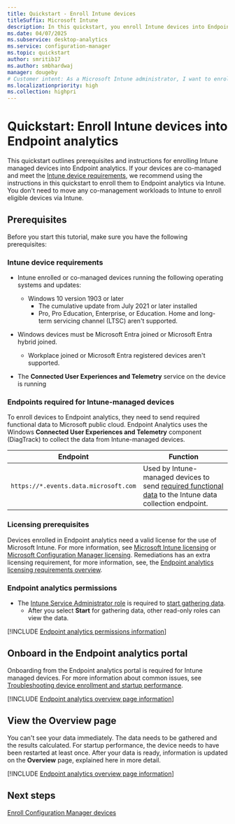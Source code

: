 ```yaml
---
title: Quickstart - Enroll Intune devices
titleSuffix: Microsoft Intune
description: In this quickstart, you enroll Intune devices into Endpoint analytics.
ms.date: 04/07/2025
ms.subservice: desktop-analytics
ms.service: configuration-manager
ms.topic: quickstart
author: smritib17
ms.author: smbhardwaj
manager: dougeby
# Customer intent: As a Microsoft Intune administrator, I want to enroll Intune devices into Endpoint analytics so that I can gain insights into the user experience.
ms.localizationpriority: high
ms.collection: highpri
---
```


# Quickstart: Enroll Intune devices into Endpoint analytics

This quickstart outlines prerequisites and instructions for enrolling Intune managed devices into Endpoint analytics. If your devices are co-managed and meet the [Intune device requirements](#bkmk_prereq), we recommend using the instructions in this quickstart to enroll them to Endpoint analytics via Intune. You don't need to move any co-management workloads to Intune to enroll eligible devices via Intune.

## <a name="bkmk_prereq"></a> Prerequisites

Before you start this tutorial, make sure you have the following prerequisites:  

### Intune device requirements

- Intune enrolled or co-managed devices running the following operating systems and updates:
  - Windows 10 version 1903 or later
    - The cumulative update from July 2021 or later installed
    - Pro, Pro Education, Enterprise, or Education. Home and long-term servicing channel (LTSC) aren't supported.

- Windows devices must be Microsoft Entra joined or Microsoft Entra hybrid joined.
  - Workplace joined or Microsoft Entra registered devices aren't supported.
- The **Connected User Experiences and Telemetry** service on the device is running

### <a name="bkmk_endpoints"></a> Endpoints required for Intune-managed devices

To enroll devices to Endpoint analytics, they need to send required functional data to Microsoft public cloud. Endpoint Analytics uses the Windows **Connected User Experiences and Telemetry** component (DiagTrack) to collect the data from Intune-managed devices.

| Endpoint  | Function  |
|-----------|-----------|
| `https://*.events.data.microsoft.com` | Used by Intune-managed devices to send [required functional data](data-collection.md#data-collection) to the Intune data collection endpoint. |

### Licensing prerequisites

Devices enrolled in Endpoint analytics need a valid license for the use of Microsoft Intune. For more information, see [Microsoft Intune licensing](../intune-service/fundamentals/licenses.md) or [Microsoft Configuration Manager licensing](../configmgr/core/understand/learn-more-editions.md). Remediations has an extra licensing requirement, for more information, see, the [Endpoint analytics licensing requirements overview](overview.md#licensing-prerequisites).

### Endpoint analytics permissions

- The [Intune Service Administrator role](../intune-service/fundamentals/role-based-access-control.md) is required to [start gathering data](#bkmk_onboard).
  - After you select **Start** for gathering data, other read-only roles can view the data.

[!INCLUDE [Endpoint analytics permissions information](includes/endpoint-analytics-rbac.md)]

## <a name="bkmk_onboard"></a> Onboard in the Endpoint analytics portal
Onboarding from  the Endpoint analytics portal is required for Intune managed devices. For more information about common issues, see [Troubleshooting device enrollment and startup performance](troubleshoot.md#bkmk_enrollment_tshooter).

[!INCLUDE [Endpoint analytics overview page information](includes/onboard.md)]

## <a name="bkmk_view"></a> View the Overview page

You can't see your data immediately. The data needs to be gathered and the results calculated. For startup performance, the device needs to have been restarted at least once. After your data is ready, information is updated on the **Overview** page, explained here in more detail.

[!INCLUDE [Endpoint analytics overview page information](includes/overview-page.md)]

## Next steps

[Enroll Configuration Manager devices](enroll-configmgr.md)
